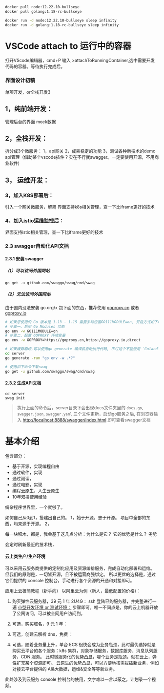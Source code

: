 ```bash
docker pull node:12.22.10-bullseye
docker pull golang:1.18-rc-bullseye

docker run -d node:12.22.10-bullseye sleep infinity
docker run -d golang:1.18-rc-bullseye sleep infinity
```
# VSCode attach to 运行中的容器
打开VScode编辑器，cmd+P 输入 >attachToRunningContainer,选中需要开发代码的容器。等待执行完成后。


### 界面设计初稿
单项开发，or全栈开发3
## 1，纯前端开发：

管理后台的界面
mock数据

## 2，全栈开发：
拆分成3个微服务：
1，api网关
2，成熟稳定的功能
3，测试各种新技术的demo
api管理（借助某个vscode插件？实在不行就swagger。一定要使用开源，不用商业软件)

## 3， 运维开发：
### 3，加入K8S部署后：
引入一个网关微服务，解耦
界面支持k8s相关管理，查一下比iframe更好的技术

### 4，加入istio运维监控后：
界面支持istio相关管理，查一下比iframe更好的技术




### 2.3 swagger自动化API文档

#### 2.3.1 安装 swagger

##### （1）可以访问外国网站

````
go get -u github.com/swaggo/swag/cmd/swag
````

##### （2）无法访问外国网站

由于国内没法安装 go.org/x 包下面的东西，推荐使用 [goproxy.cn](https://goproxy.cn) 或者 [goproxy.io](https://goproxy.io/zh/)

```bash
# 如果您使用的 Go 版本是 1.13 - 1.15 需要手动设置GO111MODULE=on, 开启方式如下命令, 如果你的 Go 版本 是 1.16 ~ 最新版 可以忽略以下步骤一
# 步骤一、启用 Go Modules 功能
go env -w GO111MODULE=on 
# 步骤二、配置 GOPROXY 环境变量
go env -w GOPROXY=https://goproxy.cn,https://goproxy.io,direct

# 如果嫌弃麻烦,可以使用go generate 编译前自动执行代码, 不过这个不能使用 `Goland` 或者 `Vscode` 的 命令行终端
cd server
go generate -run "go env -w .*?"

# 使用如下命令下载swag
go get -u github.com/swaggo/swag/cmd/swag
```

#### 2.3.2 生成API文档

```` shell
cd server
swag init
````

> 执行上面的命令后，server目录下会出现docs文件夹里的 `docs.go`, `swagger.json`, `swagger.yaml` 三个文件更新，启动go服务之后, 在浏览器输入 [http://localhost:8888/swagger/index.html](http://localhost:8888/swagger/index.html) 即可查看swagger文档


# 基本介绍

包含部分：
- 基于开源，实现编程自由
- 通过软件，实现
- 通过阅读，
- 通过电影，实现
- 编程云原生，人生云原生
- 10年双拼使用经验

纷杂程序世界里，一个就够了。

如何自己从0到1，搭建出自己的。
1，始于开源，忠于开源。
项目中全部的东西，均来源于开源。
2，

每一块积木，都是，我会基于这几点分析：为什么是它？
它的优势是什么？
劣势

会定时刷新最近的技术栈，

#### 云上类生产/生产环境

可以采用云服务商提供的定制化应用及资源编排服务，完成自动化部署和运维。
但我们的原则是，一切皆开源，且不被运营商强绑定。
所以更优的选择是，通过它们提供的 console 控制台，手动进行各个资源的开通和对接即可。

应用上云极简教程（新手向）
以阿里云为例（新人，最低配置的价格）：

1. 购买弹性云服务器，39 元 1 年 2U4G：
   ssh 登陆已购服务器，并完整进行一遍 [小型开发环境 or 测试环境：]() 步骤即可。唯一不同点是，你的云上机器开放了公网访问，可以被全网用户访问到。

2. 可选，购买域名，9 元 1 年：
3. 可选，创建云解析 dns，免费：
4. 可选，随着业务量上升，单台 ECS 很快会成为业务瓶颈，此时最优选择就是购买云平台的各个服务：k8s 集群，对象存储服务，数据库服务，消息队列服务，CDN 服务。
   此时微服务化的优势凸显，哪个业务是瓶颈，就在云上，弹性扩充某个资源即可。
   云原生的优势凸显，可以方便地按需拔插新业务，例如对接云平台提供的 AI&大数据，运维&安全等等新业务。

<!-- TODO:  -->

此处涉及到云服务 console 控制台的使用，文字难以一言以蔽之，计划录一个视频。
